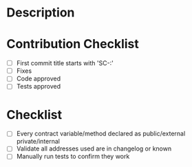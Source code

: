 # Description

# Contribution Checklist

- [ ] First commit title starts with 'SC-<ticket number>:'
- [ ] Fixes <ticket number link>
- [ ] Code approved
- [ ] Tests approved

# Checklist

- [ ] Every contract variable/method declared as public/external private/internal
- [ ] Validate all addresses used are in changelog or known
- [ ] Manually run tests to confirm they work
